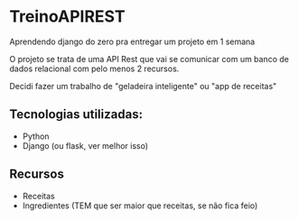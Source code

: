 # TreinoAPIREST
Aprendendo django do zero pra entregar um projeto em 1 semana

O projeto se trata de uma API Rest que vai se comunicar com um banco de dados relacional com pelo menos 2 recursos. 

Decidi fazer um trabalho de "geladeira inteligente" ou "app de receitas"
## Tecnologias utilizadas:
- Python
- Django (ou flask, ver melhor isso)
## Recursos
- Receitas
- Ingredientes (TEM que ser maior que receitas, se não fica feio)

